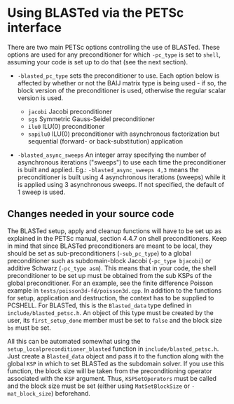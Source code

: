 Using BLASTed via the PETSc interface
=====================================

There are two main PETSc options controlling the use of BLASTed. These options are used for any preconditioner for which `-pc_type` is set to `shell`, assuming your code is set up to do that (see the next section).

* `-blasted_pc_type` sets the preconditioner to use. Each option below is affected by whether or not the BAIJ matrix type is being used - if so, the block version of the preconditioner is used, otherwise the regular scalar version is used.
  - `jacobi` Jacobi preconditioner
  - `sgs` Symmetric Gauss-Seidel preconditioner
  - `ilu0` ILU(0) preconditioner
  - `sapilu0` ILU(0) preconditioner with asynchronous factorization but sequential (forward- or back-substitution) application

* `-blasted_async_sweeps` An integer array specifying the number of asynchronous iterations ("sweeps") to use each time the preconditioner is built and applied. Eg.: `-blasted_async_sweeps 4,3` means the preconditioner is built using 4 asynchronous iterations (sweeps) while it is applied using 3 asynchronous sweeps. If not specified, the default of 1 sweep is used.

Changes needed in your source code
----------------------------------

The BLASTed setup, apply and cleanup functions will have to be set up as explained in the PETSc manual, section 4.4.7 on shell preconditioners. Keep in mind that since BLASTed preconditioners are meant to be local, they should be set as sub-preconditioners (`-sub_pc_type`) to a global preconditioner such as subdomain-block Jacobi (`-pc_type bjacobi`) or additive Schwarz (`-pc_type asm`). This means that in your code, the shell preconditioner to be set up must be obtained from the sub KSPs of the global preconditioner. For an example, see the finite difference Poisson example in `tests/poisson3d-fd/poisson3d.cpp`. In addition to the functions for setup, application and destruction, the context has to be supplied to PCSHELL. For BLASTed, this is the `Blasted_data` type defined in `include/blasted_petsc.h`. An object of this type must be created by the user, its `first_setup_done` member must be set to `false` and the block size `bs` must be set.

All this can be automated somewhat using the `setup_localpreconditioner_blasted` function in `include/blasted_petsc.h`. Just create a `Blasted_data` object and pass it to the function along with the global `KSP` in which to set BLASTed as the subdomain solver. If you use this function, the block size will be taken from the preconditioning operator associated with the `KSP` argument. Thus, `KSPSetOperators` must be called and the block size must be set (either using `MatSetBlockSize` or `-mat_block_size`) beforehand.
